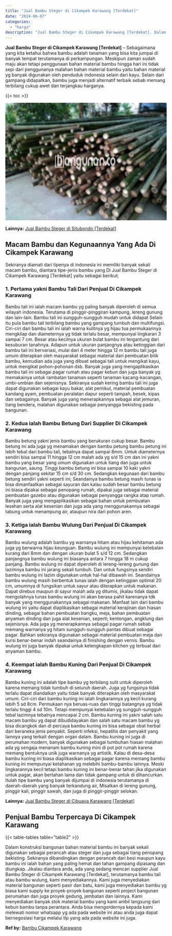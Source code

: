 ```yaml
---
title: "Jual Bambu Steger di Cikampek Karawang [Terdekat]"
date: "2024-06-07"
categories: 
  - "harga"
description: "Jual Bambu Steger di Cikampek Karawang [Terdekat]. Dalam konstruksi bangunan bahan material bambu ini banyak sekali digunakan sebagai perancah atau steger da..."
---
```


**Jual Bambu Steger di Cikampek Karawang \[Terdekat\]** – Sebagaimana yang kita ketahui bahwa bambu adalah tanaman yang bisa kita jumpai di banyak tempat terutamanya di perkampungan. Meskipun zaman sudah maju akan tetapi penggunaan bahan material bambu hingga hari ini tidak sepi dari penggunanya malahan bahan material bambu yaitu bahan material yg banyak digunakan oleh penduduk indonesia selain dari kayu. Selain dari gampang didapatkan, bambu juga menjadi alternatif terbaik sebab memang terbilang cukup awet dan terjangkau harganya.

{{< toc >}}

![Jual Bambu Steger di Cikampek Karawang [Terdekat]](/images/jual-bambu-tali-20.png)

**Lainnya:** [Jual Bambu Steger di Situbondo \[Terdekat\]](https://bambu.bangunan.co/jual-bambu-steger-di-situbondo-terdekat/)

## Macam Bambu dan Kegunaannya Yang Ada Di Cikampek Karawang

Sekiranya diamati dari tipenya di indonesia ini memiliki banyak sekali macam bambu, diantara tipe-jenis bambu yang Di Jual Bambu Steger di Cikampek Karawang \[Terdekat\] yaitu sebagai berikut;

### 1\. Pertama yakni Bambu Tali Dari Penjual Di Cikampek Karawang

Bambu tali ini ialah macam bambu yg paling banyak diperoleh di semua wilayah indonesia. Terutama di pinggir-pinggiran kampung, lereng gunung dan lain-lain. Bambu tali ini sungguh-sungguh mudah untuk didapat Selain itu pula bambu tali terbilang bambu yang gampang tumbuh dan multifungsi. Ciri-ciri dari bambu tali ini ialah warna kulitnya yg hijau tua permukaannya mengkilap dan diameternya yg tidak terlalu besar, mempunyai lingkaran 3 sampai 7 cm. Besar atau kecilnya ukuran bulat bambu ini tergantung dari kesuburan tanahnya. Adapun untuk ukuran panjangnya atau ketinggian dari bambu tali ini bervariasi, mulai dari 4 meter hingga 12 m bambu tali juga umum diterapkan oleh masyarakat sebagai material dari pembuatan bilik bambu, kemudian ada juga yang dibuat sebagai tali untuk mengikat kayu, untuk mengikat pohon-pohonan dsb. Banyak juga yang mengaplikasikan bambu tali ini sebagai pagar rumah atau pagar kebun dan juga banyak yg memakainya untuk rambatan tanaman seperti tanaman kacang-kacangan, umbi-umbian dan sejenisnya. Sekiranya sudah kering bambu tali ini juga dapat digunakan sebagai kayu bakar, alat pemikul, material pembuatan kandang ayam, pembuatan peralatan dapur seperti tampah, besek, kipas dan sebagainya. Banyak juga yang menerapkannya sebagai alat jemuran, tiang bendera, malahan digunakan sebagai penyangga bekisting pada bangunan.

### 2\. Kedua ialah Bambu Betung Dari Supplier Di Cikampek Karawang

Bambu betung yakni jenis bambu yang berukuran cukup besar. Bambu betung ini ada juga yg menamakan dengan bambu petung bambu petung ini lebih tebal dari bambu tali, tebalnya dapat sampai 8mm. Untuk diameternya sendiri bisa sampai 11 hingga 12 cm malah ada yg s/d 15 cm dan ini yakni bambu yang besar yang umum digunakan untuk tiang dan juga untuk bangunan, saung. Tinggi bambu betung ini bisa sampai 10 kaki yakni dengan panjang sekitar 15 cm s/d 30 cm. Sedangkan kegunaan dari bambu betung sendiri yakni seperti ini; Seandainya bambu betung masih tunas ia bisa dimanfaatkan sebagai sayuran dan kalau sudah besar bambu betung ini biasa dipakai sebagai penopang rumah, dipakai juga sebagai material pembuatan gazebo atau digunakan sebagai penyangga rangka atap rumah. Banyak juga yang mengaplikasikan sebagai bahan untuk pembuatan lesehan serta alat kesenian dan juga ada yang menggunakannya sebagai tabung untuk menampung air, ataupun nira dari pohon aren.

### 3\. Ketiga ialah Bambu Wulung Dari Penjual Di Cikampek Karawang

Bambu wulung adalah bambu yg warnanya hitam atau hijau kehitaman ada juga yg berwarna hijau keunguan. Bambu wulung ini mempunyai ketebalan kurang dari 8mm dan dengan ukuran bulat 5 s/d 12 cm. Sedangkan panjangnya bambu wulung ini biasanya antara 7 hingga 18 m cukup panjang. Bambu wulung ini dapat diperoleh di lereng-lereng gunung dan lazimnya bambu ini jarang sekali tumbuh. Dan untuk fungsinya sendiri bambu wulung ini lazim digunakan untuk hal-hal dibawah ini. Seandainya bambu wulung masih berbentuk tunas ialah dengan ketinggian optimal 20 cm, umumnya di fungsikan untuk sayur atau diterapkan untuk makanan. Dapat direbus maupun di sayur malah ada yg ditumis, jikalau tidak dapat mengolahnya tunas bambu wulung ini akan berasa pahit karenanya tdk banyak yang menggunakannya sebagai makanan. Manfaat lain dari bambu wulung ini yaitu dapat diaplikasikan sebagai material kerajinan dan hiasan dinding, sebagai bahan pembuatan bangku, meja, bahan pembuatan anyaman dinding dan juga alat kesenian, seperti; kentongan, angklung dan sejenisnya. Ada juga yg menerapkannya sebagai pagar rumah sebab memang warnanya yg hitam sungguh-sungguh pantas dibuat sebagai pagar. Bahkan sekiranya digunakan sebagai material pembuatan meja dan kursi benar-benar indah seandainya di finishing dengan vernis. Bambu wulung ini juga banyak dipakai untuk kelengkapan kitchen yg terbuat dari anyaman bambu.

### 4\. Keempat ialah Bambu Kuning Dari Penjual Di Cikampek Karawang

Bambu kuning ini adalah tipe bambu yg terbilang sulit untuk diperoleh karena memang tidak tumbuh di seluruh daerah. Juga yg fungsinya tidak terlalu dapat diandalkan yaitu tidak banyak diterapkan oleh masyarakat umum. Ciri-ciri dari bambu kuning ini ialah lingkarannya yg kecil kurang lebih 5 sd 8cm. Permukaan nya beruas-ruas dan tinggi batangnya yg tidak terlalu tinggi 4 sd 10m. Tetapi mempunyai ketebalan yg sungguh-sungguh tebal lazimnya tebalnya mencapai 2 cm. Bambu kuning ini yakni salah satu macam bambu yg dapat dibudidayakan dan salah satu macam bambu yg bisa dicangkok dan di percaya bambu kuning ini bisa sebagai obat herbal dari beraneka jenis penyakit. Seperti infeksi, hepatitis dan penyakit yang lainnya yang terkait dengan organ dalam. Bambu kuning ini juga di perumahan modern, banyak digunakan sebagai tumbuhan hiasan malahan ada yg sengaja menanam bambu kuning mini di pot pot rumah karena memang bentuknya unik juga warnanya yg artistik. Kalau di desa-desa bambu kuning ini biasa diaplikasikan sebagai pagar karena memang bambu kuning ini mempunyai ketahanan yg melebihi bambu-bambu lainnya. Meski lingkarannya kecil tetapi bambu kuning ini benar-benar tahan jika digunakan untuk pagar, akan bertahan lama dan tidak gampang untuk di dihancurkan. Itulah tipe bambu yang banyak dijumpai di indonesia terutamanya di daerah-daerah yang banyak terkandung air, Misalkan di lereng gunung, pinggir kali, pinggir sawah, dan juga di pinggir-pinggir selokan.

**Lainnya:** [Jual Bambu Steger di Cibuaya Karawang \[Terdekat\]](https://bambu.bangunan.co/jual-bambu-steger-di-cibuaya-karawang-terdekat/)

## Penjual Bambu Terpercaya Di Cikampek Karawang

{{< table-tables table="table2" >}}

Dalam konstruksi bangunan bahan material bambu ini banyak sekali digunakan sebagai perancah atau steger dan juga sebagai tiang penopang bekisting. Sekiranya dibandingkan dengan perancah dari besi maupun kayu bambu ini ialah bahan yang paling hemat dan tahan gampang dipasang dan diungkap. Jikalau diantara anda, ada yang sedang mencari supplier Jual Bambu Steger di Cikampek Karawang \[Terdekat\], terutamanya bambu tali atau bambu wulung, kami menyediakannya. Kami juga menyediakan material bangunan seperti pasir dan batu, kami juga menyediakan bambu yg biasa kami supply ke proyek-proyek bangunan seperti project bangunan perumahan dan juga proyek gedung, jembatan dan lainnya. Kami menyediakan banyak stok material bambu yang kami ambil langsung dari kebun bambu tanpa perantara. Anda bisa mengordernya kepada kami melewati nomor whatsapp yg ada pada website ini atau anda juga dapat bernegosiasi harga melalui tlp yang ada pada website ini juga.

**Ref by:** [Bambu Cikampek Karawang](https://id.wikipedia.org/wiki/Bambu)
